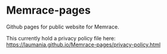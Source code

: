 # Memrace-pages
Github pages for public website for Memrace.

This currently hold a privacy policy file here: https://laumania.github.io/Memrace-pages/privacy-policy.html
